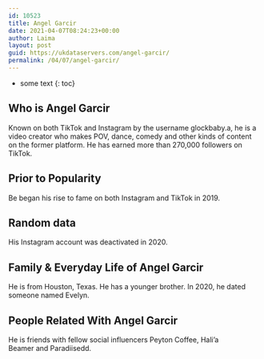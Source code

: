 ```yaml
---
id: 10523
title: Angel Garcir
date: 2021-04-07T08:24:23+00:00
author: Laima
layout: post
guid: https://ukdataservers.com/angel-garcir/
permalink: /04/07/angel-garcir/
---
```


* some text
{: toc}


## Who is Angel Garcir
                  
                  
                  
Known on both TikTok and Instagram by the username glockbaby.a, he is a video creator who makes POV, dance, comedy and other kinds of content on the former platform. He has earned more than 270,000 followers on TikTok.
                  
              
            
              
            
                
                
                
## Prior to Popularity
                  
                  
                  
Be began his rise to fame on both Instagram and TikTok in 2019.
                  
              
            
              
            
                
                
                
## Random data
                  
                  
                  
His Instagram account was deactivated in 2020. 
                  
              
            
              
            
                
                
                
## Family & Everyday Life of Angel Garcir
                  
                  
                  
He is from Houston, Texas. He has a younger brother. In 2020, he dated someone named Evelyn.
                  
              
            
              
            
                
                
                
## People Related With Angel Garcir
                  
                  
                  
He is friends with fellow social influencers Peyton Coffee, Hali&#8217;a Beamer and Paradiisedd. 
                  
              
            
              
            
                
              
            
              
              
            
            
              
            
          
          
          